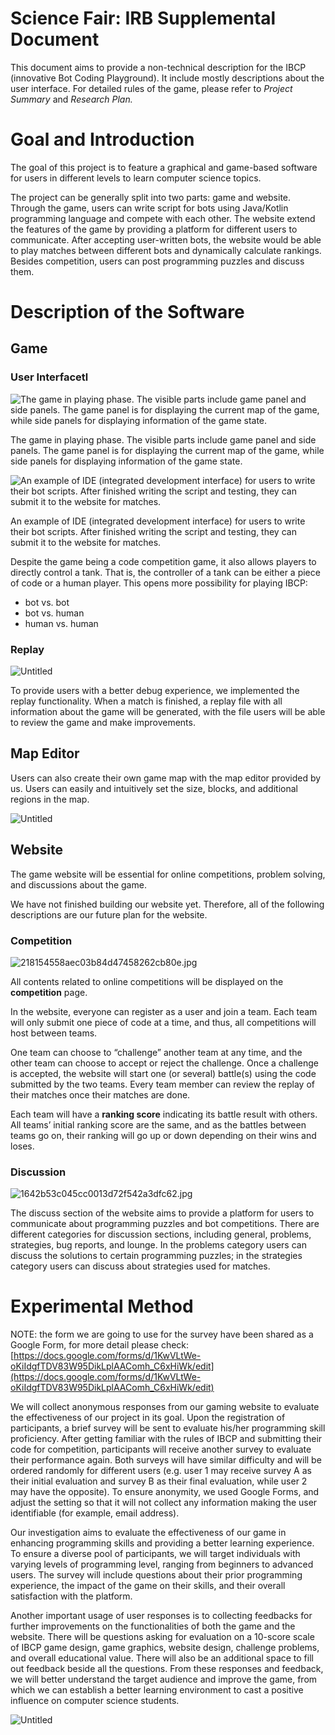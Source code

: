 # Science Fair: IRB Supplemental Document

This document aims to provide a non-technical description for the IBCP (innovative Bot Coding Playground). It include mostly descriptions about the user interface. For detailed rules of the game, please refer to *Project Summary* and *Research Plan.* 

# Goal and Introduction

The goal of this project is to feature a graphical and game-based software for users in different levels to learn computer science topics. 

The project can be generally split into two parts: game and website. Through the game, users can write script for bots using Java/Kotlin programming language and compete with each other. The website extend the features of the game by providing a platform for different users to communicate. After accepting user-written bots, the website would be able to play matches between different bots and dynamically calculate rankings. Besides competition, users can post programming puzzles and discuss them. 

# Description of the Software

## Game

### User Interfacetl

![The game in playing phase. The visible parts include game panel and side panels. The game panel is for displaying the current map of the game, while side panels for displaying information of the game state.](Screenshot_2024-02-05_195743.png)

The game in playing phase. The visible parts include game panel and side panels. The game panel is for displaying the current map of the game, while side panels for displaying information of the game state.

![An example of IDE (integrated development interface) for users to write their bot scripts.  After finished writing the script and testing, they can submit it to the website for matches. ](Untitled.png)

An example of IDE (integrated development interface) for users to write their bot scripts.  After finished writing the script and testing, they can submit it to the website for matches. 

Despite the game being a code competition game, it also allows players to directly control a tank. That is, the controller of a tank can be either a piece of code or a human player. This opens more possibility for playing IBCP:

- bot vs. bot
- bot vs. human
- human vs. human

### Replay

![Untitled](Untitled%201.png)

To provide users with a better debug experience, we implemented the replay functionality. When a match is finished, a replay file with all information about the game will be generated, with the file users will be able to review the game and make improvements. 

 

## Map Editor

Users can also create their own game map with the map editor provided by us. Users can easily and intuitively set the size, blocks, and additional regions in the map.

![Untitled](Untitled%202.png)

## Website

The game website will be essential for online competitions, problem solving, and discussions about the game.

We have not finished building our website yet. Therefore, all of the following descriptions are our future plan for the website.

### Competition

![218154558aec03b84d47458262cb80e.jpg](218154558aec03b84d47458262cb80e.jpg)

All contents related to online competitions will be displayed on the **competition** page.

In the website, everyone can register as a user and join a team. Each team will only submit one piece of code at a time, and thus, all competitions will host between teams.

One team can choose to “challenge” another team at any time, and the other team can choose to accept or reject the challenge. Once a challenge is accepted, the website will start one (or several) battle(s) using the code submitted by the two teams. Every team member can review the replay of their matches once their matches are done.

Each team will have a **ranking score** indicating its battle result with others. All teams’ initial ranking score are the same, and as the battles between teams go on, their ranking will go up or down depending on their wins and loses.

### Discussion

![1642b53c045cc0013d72f542a3dfc62.jpg](1642b53c045cc0013d72f542a3dfc62.jpg)

The discuss section of the website aims to provide a platform for users to communicate about programming puzzles and bot competitions. There are different categories for discussion sections, including general, problems, strategies, bug reports, and lounge. In the problems category users can discuss the solutions to certain programming puzzles; in the strategies category users can discuss about strategies used for matches. 

# Experimental Method

NOTE: the form we are going to use for the survey have been shared as a Google Form, for more detail please check: [https://docs.google.com/forms/d/1KwVLtWe-oKiIdgfTDV83W95DikLplAAComh_C6xHiWk/edit](https://docs.google.com/forms/d/1KwVLtWe-oKiIdgfTDV83W95DikLplAAComh_C6xHiWk/edit)

We will collect anonymous responses from our gaming website to evaluate the effectiveness of our project in its goal. Upon the registration of participants, a brief survey will be sent to evaluate his/her programming skill proficiency. After getting familiar with the rules of IBCP and submitting their code for competition, participants will receive another survey to evaluate their performance again. Both surveys will have similar difficulty and will be ordered randomly for different users (e.g. user 1 may receive survey A as their initial evaluation and survey B as their final evaluation, while user 2 may have the opposite). To ensure anonymity, we used Google Forms, and adjust the setting so that it will not collect any information making the user identifiable (for example, email address).

Our investigation aims to evaluate the effectiveness of our game in enhancing programming skills and providing a better learning experience. To ensure a diverse pool of participants, we will target individuals with varying levels of programming level, ranging from beginners to advanced users. The survey will include questions about their prior programming experience, the impact of the game on their skills, and their overall satisfaction with the platform.

Another important usage of user responses is to collecting feedbacks for further improvements on the functionalities of both the game and the website. There will be questions asking for evaluation on a 10-score scale of IBCP game design, game graphics, website design, challenge problems, and overall educational value. There will also be an additional space to fill out feedback beside all the questions. From these responses and feedback, we will better understand the target audience and improve the game, from which we can establish a better learning environment to cast a positive influence on computer science students.

![Untitled](Untitled%203.png)